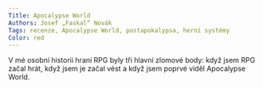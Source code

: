 ```yaml
---
Title: Apocalypse World
Authors: Josef „Faskal“ Novák
Tags: recenze, Apocalypse World, postapokalypsa, herní systémy
Color: red
---
```

V mé osobní historii hraní RPG byly tři
hlavní zlomové body: když jsem RPG začal
hrát, když jsem je začal vést a když jsem
poprvé viděl Apocalypse World.
